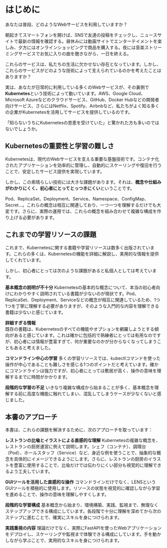 # はじめに
<!-- 1章と内容が多く被っているため、1章の内容とし整理します -->

<!-- ★ここから -->
あなたは普段、どのようなWebサービスを利用していますか？

朝起きてスマートフォンを開けば、SNSで友達の投稿をチェックし、ニュースサイトで最新の情報を確認する。昼休みには動画サイトでエンターテイメントを楽しみ、夕方にはオンラインショッピングで商品を購入する。夜には音楽ストリーミングサービスでお気に入りの曲を聴きながら、一日を終える。

これらのサービスは、私たちの生活に欠かせない存在となっています。しかし、これらのサービスがどのような技術によって支えられているのかを考えたことはありますか？

実は、あなたが日常的に利用している多くのWebサービスが、その裏側で**Kubernetes**という技術によって動いています。AWS、Google Cloud、Microsoft Azureなどのクラウドサービス、GitHub、Docker Hubなどの開発者向けサービス、さらにはNetflix、Spotify、Airbnbなど、私たちがよく知る多くの企業がKubernetesを活用してサービスを提供しているのです。

「知らないうちにKubernetesの恩恵を受けていた」と驚かれた方も多いのではないでしょうか。

<!-- ここまで1章へ★ -->

## Kubernetesの重要性と学習の難しさ

Kubernetesは、現代のWebサービスを支える重要な基盤技術です。コンテナ化されたアプリケーションを効率的に管理し、自動的にスケーリングや復旧を行うことで、安定したサービス提供を実現しています。

しかし、この素晴らしい技術には大きな課題があります。それは、**概念や仕組みがわかりにくく、初心者にとってとっつきにくい**ということです。

Pod、ReplicaSet、Deployment、Service、Namespace、ConfigMap、Secret...。これらの概念は相互に関連しており、一つ一つを理解するだけでも大変です。さらに、実際の運用では、これらの概念を組み合わせて複雑な構成を作り上げる必要があります。

## これまでの学習リソースの課題

これまで、Kubernetesに関する書籍や学習リソースは数多く出版されています。これらの多くは、Kubernetesの機能を詳細に解説し、実用的な情報を提供してくれています。

しかし、初心者にとっては次のような課題があると私個人としては考えています。

**基本概念の説明が不十分**
Kubernetesの基本的な概念について、本当の初心者向けにわかりやすく説明されている書籍が少ないのが現状です。Pod、ReplicaSet、Deployment、Serviceなどの概念が相互に関連しているため、1つ1つを丁寧に理解する必要がありますが、そのような入門的な内容を理解できる書籍は少ないと感じています。

**詳細すぎる情報**  
既存の書籍は、Kubernetesのすべての機能やオプションを網羅しようとする傾向があると感じています。これは確かに包括的で熟練者にとっては有用なのですが、初心者には情報が豊富すぎて、何が重要なのかが分からなくなってしまうこともあると考えました。

**コマンドライン中心の学習**
多くの学習リソースでは、kubectlコマンドを使った操作が中心であることも難しさを感じる1つのポイントだと考えています。確かにコマンドラインは強力ですが、初心者にとっては敷居が高く、操作の意味を理解するまでに時間がかかります。

**段階的な学習の不足**
いきなり複雑な構成から始まることが多く、基本概念を理解する前に高度な機能に触れてしまい、混乱してしまうケースが少なくないと感じました。

## 本書のアプローチ

本書は、これらの課題を解決するために、次のアプローチを取っています：

**レストランの比喩とイラストによる直感的な理解**
Kubernetesの複雑な概念を、レストランの厨房運営に例えて説明します。シェフ（コンテナ）、調理台（Pod）、ホールスタッフ（Service）など、身近な例を使うことで、抽象的な概念を具体的にイメージできるようにします。さらに、レストランの厨房のイラストを豊富に使用することで、比喩だけでは伝わりにくい部分も視覚的に理解できるよう工夫しています。

**GUIツールを活用した直感的な操作**
コマンドラインだけでなく、LENSというGUIツールを積極的に使用します。リソースの状態を視覚的に確認しながら学習を進めることで、操作の意味を理解しやすくします。

**段階的な学習構成**
基本概念から始まり、環境構築、実践、監視まで、無理なくステップアップできる構成にしています。各段階で十分に理解を深めてから次のステップに進むことで、確実にスキルを身につけられます。

**実践重視の内容**
理論だけでなく、実際にFastAPIを使ったWebアプリケーションをデプロイし、スケーリングや監視まで体験できる構成にしています。手を動かしながら学ぶことで、実用的なスキルを身につけられます。

<!-- 本書で学べること は、1章の内容を使います -->
<!-- 「ConfigMap」「Secret」

~~## 本書で学べること~~

~~本書を読み終える頃には、次のことができるようになります：~~

~~- Kubernetesの基本概念を理解し、レストランの比喩で直感的に説明できる~~
~~- Docker Desktopとkindを使ったKubernetesの学習環境を構築できる~~
~~- LENSを使った直感的な操作でKubernetesクラスタを管理できる~~
~~- WebアプリケーションをKubernetes上で動かし、外部公開できる~~
~~- ConfigMapとSecretを使った設定管理ができる~~
~~- KNativeを使った自動スケーリング機能を体験できる~~
~~- Grafanaを使ったクラスタの監視ができる~~

## 対象読者

本書は次のような方に向けて書かれています：

- Dockerの基本操作は理解しているが、Kubernetesは初めての方
- Kubernetesの概念をざっくりと理解したい方
- 実際に手を動かしながらKubernetesを学びたい方
- 既存の書籍では難しく感じてしまった方

## 最後に

Kubernetesは確かに複雑な技術です。しかし、適切なアプローチで学習すれば、その素晴らしさを理解し、実用的なスキルを身につけることができます。

本書が、あなたのKubernetes学習の第一歩となり、この素晴らしい技術の世界への扉を開くお手伝いができれば幸いです。

それでは、一緒にKubernetesの世界を探検していきましょう！
